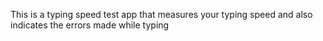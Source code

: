This is a typing speed test app that measures your typing speed and also indicates the errors made while typing